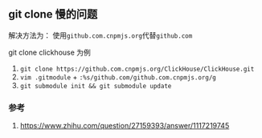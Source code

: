 ## git clone 慢的问题
解决方法为： 使用`github.com.cnpmjs.org`代替`github.com`

git clone clickhouse 为例
1. `git clone https://github.com.cnpmjs.org/ClickHouse/ClickHouse.git`
2. `vim .gitmodule` + `:%s/github.com/github.com.cnpmjs.org/g`
3. `git submodule init && git submodule update`

### 参考
1. https://www.zhihu.com/question/27159393/answer/1117219745

